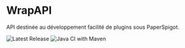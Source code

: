 # WrapAPI
API destinée au développement facilité de plugins sous PaperSpigot.

![Latest Release](https://jitpack.io/v/DotDebian/WrapAPI.svg) ![Java CI with Maven](https://github.com/DotDebian/WrapAPI/workflows/Dernier%20CI/badge.svg)
